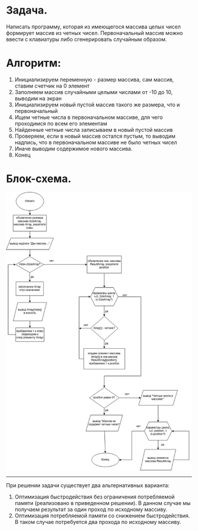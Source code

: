 # Задача.
Написать программу, которая из имеющегося массива целых чисел формирует массив из четных чисел. Первоначальный массив можно ввести с клавиатуры либо сгенерировать случайным образом.

# Алгоритм:
1. Инициализируем переменную - размер массива, сам массив, ставим счетчик на 0 элемент
2. Заполняем массив случайными целыми числами от -10 до 10, выводим на экран
3. Инициализируем новый пустой массив такого же размера, что и первоначальный
4. Ищем четные числа в первоначальном массиве, для чего проходимся по всем его элементам
5. Найденные четные числа записываем в новый пустой массив
6. Проверяем, если в новый массив остался пустым, то выводим надпись, что в первоначальном массиве не было четных чисел
7. Иначе выводим содержимое нового массива.
8. Конец

# Блок-схема.
![Блок-схема_решения_задачи](Images/Diagram01.jpg "Блок-схема")

---

При решении задачи существует два альтернативных варианта:
1. Оптимизация быстродействия без ограничения потребляемой памяти (реализовано в приведенном решении). В данном случае мы получаем результат за один проход по исходному массиву.
2. Оптимизация потребляемой памяти со снижением  быстродействия. В таком случае потребуется два прохода по исходному  массиву.



